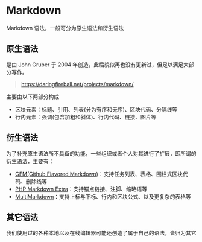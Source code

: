 # Markdown

Markdown 语法，一般可分为原生语法和衍生语法

## 原生语法

是由 John Gruber 于 2004 年创造，此后貌似再也没有更新过，但足以满足大部分写作。

> <https://daringfireball.net/projects/markdown/>

主要由以下两部分构成

- 区块元素：标题、引用、列表(分为有序和无序)、区块代码、分隔线等
- 行内元素：强调(包含加粗和斜体)、行内代码、链接、图片等

## 衍生语法

为了补充原生语法所不具备的功能，一些组织或者个人对其进行了扩展，即所谓的衍生语法，主要有：

- [GFM(Github Flavored Markdown)](https://help.github.com/en/github/writing-on-github
)：支持任务列表、表格、围栏式区块代码、删除线等
- [PHP Markdown Extra](https://michelf.ca/projects/php-markdown/extra)：支持锚点链接、注脚、缩略语等
- [MultiMarkdown](https://fletcherpenney.net)：支持上标与下标、行内和区块公式、以及更复杂的表格等

## 其它语法

我们使用过的各种本地以及在线编辑器可能还创造了属于自己的语法，皆归为其它
